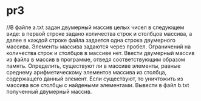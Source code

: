 # pr3

//В файле a.txt задан двумерный массив целых чисел в следующем виде: в первой строке задано количества строк и столбцов массива, а далее в каждой строке файла задается одна строка двумерного массива. Элементы массива задаются через пробел. Ограничений на количества строк и столбцов в массиве нет. Ввести двумерный массив из файла в массив в программе, отведя соответствующим образом память. Определить, существуют ли в массиве элементы, равные среднему арифметическому элементов массива из столбца, содержащего данный элемент. Если существуют, то уничтожить из массива все столбцы с найдеными элементами. Вывести в файл b.txt полученный двумерный массив.
